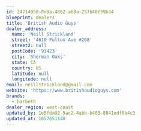 ```yaml
---
id: 24714958-8d9a-4862-a68a-257b40f39b34
blueprint: dealers
title: 'British Audio Guys'
dealer_address:
  name: 'Neill Strickland'
  street: '4610 Fulton Ave #208'
  street2: null
  postCode: '91423'
  city: 'Sherman Oaks'
  state: CA
  country: US
  latitude: null
  longitude: null
email: neillstrickland@gmail.com
website: 'https://www.britishaudioguys.com'
brands:
  - harbeth
dealer_region: west-coast
updated_by: 1e5fda92-5ac2-4abb-b403-8041edf0b4c3
updated_at: 1657651140
---
```

